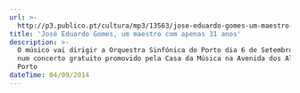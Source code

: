 ```yaml
---
url: >-
  http://p3.publico.pt/cultura/mp3/13563/jose-eduardo-gomes-um-maestro-com-apenas-31-anos
title: 'José Eduardo Gomes, um maestro com apenas 31 anos'
description: >-
  O músico vai dirigir a Orquestra Sinfónica do Porto dia 6 de Setembro, sábado,
  num concerto gratuito promovido pela Casa da Música na Avenida dos Aliados, no
  Porto
dateTime: 04/09/2014
---
```



